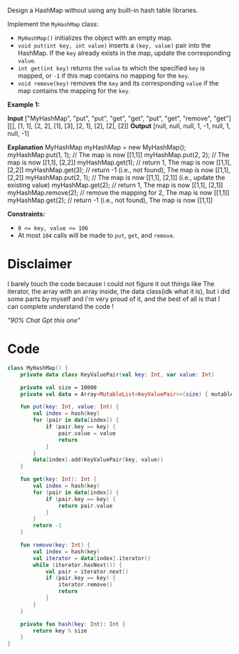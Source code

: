 Design a HashMap without using any built-in hash table libraries.

Implement the `MyHashMap` class:

-   `MyHashMap()` initializes the object with an empty map.
-   `void put(int key, int value)` inserts a `(key, value)` pair into the HashMap. If the `key` already exists in the map, update the corresponding `value`.
-   `int get(int key)` returns the `value` to which the specified `key` is mapped, or `-1` if this map contains no mapping for the `key`.
-   `void remove(key)` removes the `key` and its corresponding `value` if the map contains the mapping for the `key`.

**Example 1:**

**Input**
["MyHashMap", "put", "put", "get", "get", "put", "get", "remove", "get"]
[[], [1, 1], [2, 2], [1], [3], [2, 1], [2], [2], [2]]
**Output**
[null, null, null, 1, -1, null, 1, null, -1]

**Explanation**
MyHashMap myHashMap = new MyHashMap();
myHashMap.put(1, 1); // The map is now [[1,1]]
myHashMap.put(2, 2); // The map is now [[1,1], [2,2]]
myHashMap.get(1);    // return 1, The map is now [[1,1], [2,2]]
myHashMap.get(3);    // return -1 (i.e., not found), The map is now [[1,1], [2,2]]
myHashMap.put(2, 1); // The map is now [[1,1], [2,1]] (i.e., update the existing value)
myHashMap.get(2);    // return 1, The map is now [[1,1], [2,1]]
myHashMap.remove(2); // remove the mapping for 2, The map is now [[1,1]]
myHashMap.get(2);    // return -1 (i.e., not found), The map is now [[1,1]]

**Constraints:**

-   `0 <= key, value <= 106`
-   At most `104` calls will be made to `put`, `get`, and `remove`.
# Disclaimer 
I barely touch the code because i could not figure it out things like The iterator, the array with an array inside, 
the data class(idk what it is), but i did some parts by myself and i'm very proud of it, and the best of all is that I can complete
understand the code ! 

*"90% Chat Gpt this one"*

# Code
```Kotlin
class MyHashMap() {
    private data class KeyValuePair(val key: Int, var value: Int)

    private val size = 10000
    private val data = Array<MutableList<KeyValuePair>>(size) { mutableListOf() }

    fun put(key: Int, value: Int) {
        val index = hash(key)
        for (pair in data[index]) {
            if (pair.key == key) {
                pair.value = value
                return
            }
        }
        data[index].add(KeyValuePair(key, value))
    }

    fun get(key: Int): Int {
        val index = hash(key)
        for (pair in data[index]) {
            if (pair.key == key) {
                return pair.value
            }
        }
        return -1
    }

    fun remove(key: Int) {
        val index = hash(key)
        val iterator = data[index].iterator()
        while (iterator.hasNext()) {
            val pair = iterator.next()
            if (pair.key == key) {
                iterator.remove()
                return
            }
        }
    }

    private fun hash(key: Int): Int {
        return key % size
    }
}

```